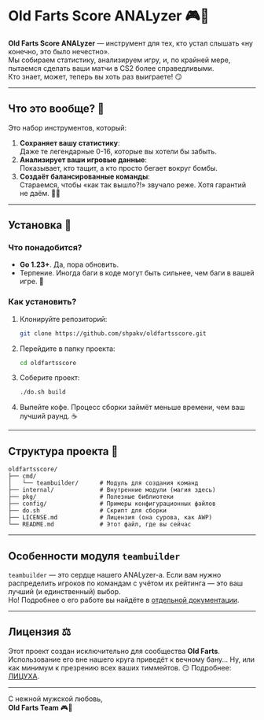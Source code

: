 # Old Farts Score ANALyzer 🎮👴

**Old Farts Score ANALyzer** — инструмент для тех, кто устал слышать «ну конечно, это было нечестно».  
Мы собираем статистику, анализируем игру, и, по крайней мере, пытаемся сделать ваши матчи в CS2 более справедливыми.  
Кто знает, может, теперь вы хоть раз выиграете! 😏

---

## Что это вообще? 🤔

Это набор инструментов, который:

1. **Сохраняет вашу статистику**:  
   Даже те легендарные 0-16, которые вы хотели бы забыть.
2. **Анализирует ваши игровые данные**:  
   Показывает, кто тащит, а кто просто бегает вокруг бомбы.
3. **Создаёт балансированные команды**:  
   Стараемся, чтобы «как так вышло?!» звучало реже. Хотя гарантий не даём. 🤷‍♂️

---

## Установка 🚀

### Что понадобится?

- **Go 1.23+**. Да, пора обновить.
- Терпение. Иногда баги в коде могут быть сильнее, чем баги в вашей игре. 🤨

### Как установить?

1. Клонируйте репозиторий:
   ```bash
   git clone https://github.com/shpakv/oldfartsscore.git
   ```

2. Перейдите в папку проекта:
   ```bash
   cd oldfartsscore
   ```

3. Соберите проект:
   ```bash
   ./do.sh build
   ```

4. Выпейте кофе. Процесс сборки займёт меньше времени, чем ваш лучший раунд. ☕

---

## Структура проекта 📂

```plaintext
oldfartsscore/
├── cmd/
│   └── teambuilder/      # Модуль для создания команд
├── internal/             # Внутренние модули (магия здесь)
├── pkg/                  # Полезные библиотеки
├── config/               # Примеры конфигурационных файлов
├── do.sh                 # Скрипт для сборки
├── LICENSE.md            # Лицензия (она сурова, как AWP)
└── README.md             # Этот файл, где вы сейчас
```

---

## Особенности модуля `teambuilder`

`teambuilder` — это сердце нашего ANALyzer-а. Если вам нужно распределить игроков по командам с учётом их рейтинга — это
ваш лучший (и единственный) выбор.  
Но! Подробнее о его работе вы найдёте в [отдельной документации](cmd/teambuilder/README.MD).

---

## Лицензия ⚖️

Этот проект создан исключительно для сообщества **Old Farts**. Использование его вне нашего круга приведёт к вечному
бану... Ну, или как минимум к презрению всех ваших тиммейтов. 😏
Подробнее: [ЛИЦУХА](LICENSE.MD).

---

С нежной мужской любовь,  
**Old Farts Team** 🎮👴
